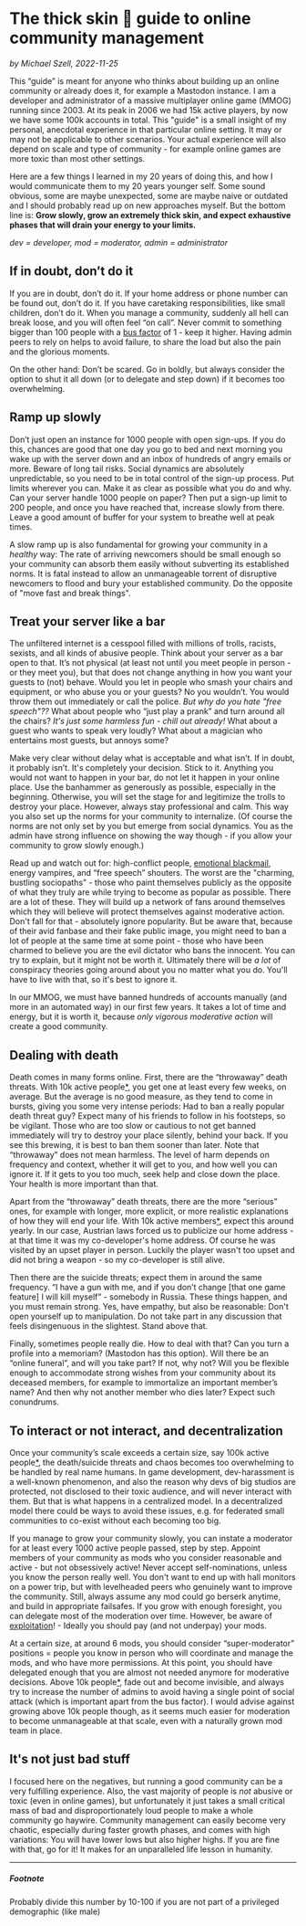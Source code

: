 # The thick skin 🦣 guide to online community management
*by Michael Szell, 2022-11-25*
 
This “guide” is meant for anyone who thinks about building up an online community or already does it, for example a Mastodon instance. I am a developer and administrator of a massive multiplayer online game (MMOG) running since 2003. At its peak in 2006 we had 15k active players, by now we have some 100k accounts in total. This "guide" is a small insight of my personal, anecdotal experience in that particular online setting. It may or may not be applicable to other scenarios. Your actual experience will also depend on scale and type of community - for example online games are more toxic than most other settings.

Here are a few things I learned in my 20 years of doing this, and how I would communicate them to my 20 years younger self. Some sound obvious, some are maybe unexpected, some are maybe naive or outdated and I should probably read up on new approaches myself. But the bottom line is: **Grow slowly, grow an extremely thick skin, and expect exhaustive phases that will drain your energy to your limits.**

*dev = developer, mod = moderator, admin = administrator*

## If in doubt, don’t do it
If you are in doubt, don’t do it. If your home address or phone number can be found out, don’t do it. If you have caretaking responsibilities, like small children, don’t do it. When you manage a community, suddenly all hell can break loose, and you will often feel “on call”. Never commit to something bigger than 100 people with a [bus factor](https://en.wikipedia.org/wiki/Bus_factor) of 1 - keep it higher. Having admin peers to rely on helps to avoid failure, to share the load but also the pain and the glorious moments.

On the other hand: Don’t be scared. Go in boldly, but always consider the option to shut it all down (or to delegate and step down) if it becomes too overwhelming.

## Ramp up slowly
Don’t just open an instance for 1000 people with open sign-ups. If you do this, chances are good that one day you go to bed and next morning you wake up with the server down and an inbox of hundreds of angry emails or more. Beware of long tail risks. Social dynamics are absolutely unpredictable, so you need to be in total control of the sign-up process. Put limits wherever you can. Make it as clear as possible what you do and why. Can your server handle 1000 people on paper? Then put a sign-up limit to 200 people, and once you have reached that, increase slowly from there. Leave a good amount of buffer for your system to breathe well at peak times. 

A slow ramp up is also fundamental for growing your community in a *healthy* way: The rate of arriving newcomers should be small enough so your community can absorb them easily without subverting its established norms. It is fatal instead to allow an unmanageable torrent of disruptive newcomers to flood and bury your established community. Do the opposite of "move fast and break things". 

## Treat your server like a bar
The unfiltered internet is a cesspool filled with millions of trolls, racists, sexists, and all kinds of abusive people. Think about your server as a bar open to that. It’s not physical (at least not until you meet people in person - or they meet you), but that does not change anything in how you want your guests to (not) behave. Would you let in people who smash your chairs and equipment, or who abuse you or your guests? No you wouldn’t. You would throw them out immediately or call the police. *But why do you hate "free speech"??* What about people who “just play a prank” and turn around all the chairs? *It's just some harmless fun - chill out already!* What about a guest who wants to speak very loudly? What about a magician who entertains most guests, but annoys some?

Make very clear without delay what is acceptable and what isn’t. If in doubt, it probably isn’t. It's completely your decision. Stick to it. Anything you would not want to happen in your bar, do not let it happen in your online place. Use the banhammer as generously as possible, especially in the beginning. Otherwise, you will set the stage for and legitimize the trolls to destroy your place. However, always stay professional and calm. This way you also set up the norms for your community to internalize. (Of course the norms are not only set by you but emerge from social dynamics. You as the admin have strong influence on showing the way though - if you allow your community to grow slowly enough.)

Read up and watch out for: high-conflict people, [emotional blackmail](https://en.wikipedia.org/wiki/Emotional_blackmail), energy vampires, and “free speech” shouters. The worst are the "charming, bustling sociopaths" - those who paint themselves publicly as the opposite of what they truly are while trying to become as popular as possible. There are a lot of these. They will build up a network of fans around themselves which they will believe will protect themselves against moderative action. Don't fall for that - absolutely ignore popularity. But be aware that, because of their avid fanbase and their fake public image, you might need to ban a lot of people at the same time at some point - those who have been charmed to believe you are the evil dictator who bans the innocent. You can try to explain, but it might not be worth it. Ultimately there will be *a lot* of conspiracy theories going around about you no matter what you do. You'll have to live with that, so it's best to ignore it. 

In our MMOG, we must have banned hundreds of accounts manually (and more in an automated way) in our first few years. It takes a lot of time and energy, but it is worth it, because *only vigorous moderative action* will create a good community.


## Dealing with death
Death comes in many forms online. First, there are the “throwaway” death threats. With 10k active people[\*](#footnote), you get one at least every few weeks, on average. But the average is no good measure, as they tend to come in bursts, giving you some very intense periods: Had to ban a really popular death threat guy? Expect many of his friends to follow in his footsteps, so be vigilant. Those who are too slow or cautious to not get banned immediately will try to destroy your place silently, behind your back. If you see this brewing, it is best to ban them sooner than later. Note that “throwaway” does not mean harmless. The level of harm depends on frequency and context, whether it will get to you, and how well you can ignore it. If it gets to you too much, seek help and close down the place. Your health is more important than that.

Apart from the “throwaway” death threats, there are the more “serious” ones, for example with longer, more explicit, or more realistic explanations of how they will end your life. With 10k active members[\*](#footnote), expect this around yearly. In our case, Austrian laws forced us to publicize our home address - at that time it was my co-developer's home address. Of course he was visited by an upset player in person. Luckily the player wasn't too upset and did not bring a weapon - so my co-developer is still alive. 

Then there are the suicide threats; expect them in around the same frequency. “I have a gun with me, and if you don’t change [that one game feature] I will kill myself” - somebody in Russia. These things happen, and you must remain strong. Yes, have empathy, but also be reasonable: Don't open yourself up to manipulation. Do not take part in any discussion that feels disingenuous in the slightest. Stand above that.

Finally, sometimes people really die. How to deal with that? Can you turn a profile into a memoriam? (Mastodon has this option). Will there be an “online funeral”, and will you take part? If not, why not? Will you be flexible enough to accommodate strong wishes from your community about its deceased members, for example to immortalize an important member’s name? And then why not another member who dies later? Expect such conundrums.

## To interact or not interact, and decentralization
Once your community’s scale exceeds a certain size, say 100k active people[\*](#footnote), the death/suicide threats and chaos becomes too overwhelming to be handled by real name humans. In game development, dev-harassment is a well-known phenomenon, and also the reason why devs of big studios are protected, not disclosed to their toxic audience, and will never interact with them. But that is what happens in a centralized model. In a decentralized model there could be ways to avoid these issues, e.g. for federated small communities to co-exist without each becoming too big.

If you manage to grow your community slowly, you can instate a moderator for at least every 1000 active people passed, step by step. Appoint members of your community as mods who you consider reasonable and active - but not obsessively active! Never accept self-nominations, unless you know the person really well. You don't want to end up with hall monitors on a power trip, but with levelheaded peers who genuinely want to improve the community. Still, always assume any mod could go berserk anytime, and build in appropriate failsafes. If you grow with enough foresight, you can delegate most of the moderation over time. However, be aware of [exploitation](https://yalebooks.yale.edu/book/9780300261479/behind-the-screen/)! - Ideally you should pay (and not underpay) your mods.

At a certain size, at around 6 mods, you should consider “super-moderator” positions = people you know in person who will coordinate and manage the mods, and who have more permissions. At this point, you should have delegated enough that you are almost not needed anymore for moderative decisions. Above 10k people[\*](#footnote), fade out and become invisible, and always try to increase the number of admins to avoid having a single point of social attack (which is important apart from the bus factor). I would advise against growing above 10k people though, as it seems much easier for moderation to become unmanageable at that scale, even with a naturally grown mod team in place.

## It's not just bad stuff
I focused here on the negatives, but running a good community can be a very fulfilling experience. Also, the vast majority of people is *not* abusive or toxic (even in online games), but unfortunately it just takes a small critical mass of bad and disproportionately loud people to make a whole community go haywire. Community management can easily become very chaotic, especially during faster growth phases, and comes with high variations: You will have lower lows but also higher highs. If you are fine with that, go for it! It makes for an unparalleled life lesson in humanity.

---


##### Footnote
Probably divide this number by 10-100 if you are not part of a privileged demographic (like male)
